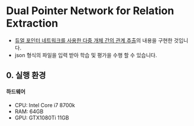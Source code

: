 # Dual Pointer Network for Relation Extraction
 
- [듀얼 포인터 네트워크를 사용한 다중 개체 간의 관계 추출][paper]의 내용을 구현한 것입니다.
- json 형식의 파일을 입력 받아 학습 및 평가을 수행 할 수 있습니다.

## 0. 실행 환경
#### 하드웨어
- CPU: Intel Core i7 8700k
- RAM: 64GB
- GPU: GTX1080Ti 11GB


[paper]: http://www.dbpia.co.kr/journal/articleDetail?nodeId=NODE09233123
